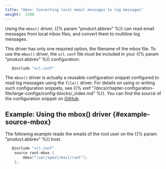 ```yaml
---
title: "mbox: Converting local email messages to log messages"
weight:  2100
---
```

<!-- DISCLAIMER: This file is based on the syslog-ng Open Source Edition documentation https://github.com/balabit/syslog-ng-ose-guides/commit/2f4a52ee61d1ea9ad27cb4f3168b95408fddfdf2 and is used under the terms of The syslog-ng Open Source Edition Documentation License. The file has been modified by Axoflow. -->

Using the `mbox()` driver, {{% param "product.abbrev" %}} can read email messages from local mbox files, and convert them to multiline log messages.

This driver has only one required option, the filename of the mbox file. To use the `mbox()` driver, the `scl.conf` file must be included in your {{% param "product.abbrev" %}} configuration:

```c
   @include "scl.conf"

```

The `mbox()` driver is actually a reusable configuration snippet configured to read log messages using the `file()` driver. For details on using or writing such configuration snippets, see {{% xref "/docs/chapter-configuration-file/large-configs/config-blocks/_index.md" %}}. You can find the source of the configuration snippet on [GitHub](https://github.com/syslog-ng/syslog-ng/blob/master/scl/mbox/mbox.conf).


## Example: Using the mbox() driver {#example-source-mbox}

The following example reads the emails of the root user on the {{% param "product.abbrev" %}} host.

```c
   @include "scl.conf"
    source root-mbox {
        mbox("/var/spool/mail/root");
    };
```

